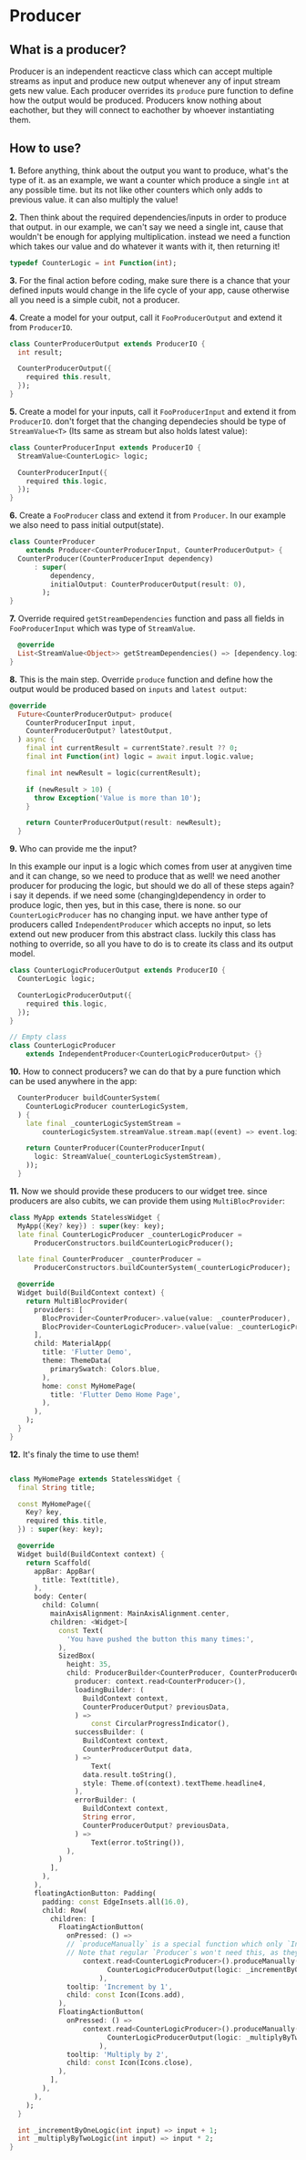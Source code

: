 # Producer

## What is a producer?

Producer is an independent reacticve class which can accept multiple streams as input and produce new output whenever any of input stream gets new value.
Each producer overrides its `produce` pure function to define how the output would be produced.
Producers know nothing about eachother, but they will connect to eachother by whoever instantiating them.

## How to use?
**1.** Before anything, think about the output you want to produce, what's the type of it. as an example, we want a counter which produce a single `int` at any possible time. but its not like other counters which only adds to previous value. it can also multiply the value!

**2.** Then think about the required dependencies/inputs in order to produce that output. in our example, we can't say we need a single int, cause that wouldn't be enough for applying multiplication. instead we need a function which takes our value and do whatever it wants with it, then returning it!
``` dart
typedef CounterLogic = int Function(int);
```
**3.** For the final action before coding, make sure there is a chance that your defined inputs would change in the life cycle of your app, cause otherwise all you need is a simple cubit, not a producer.

**4.** Create a model for your output, call it `FooProducerOutput` and extend it from `ProducerIO`.

```dart
class CounterProducerOutput extends ProducerIO {
  int result;

  CounterProducerOutput({
    required this.result,
  });
}

```

**5.** Create a model for your inputs, call it `FooProducerInput` and extend it from `ProducerIO`. don't forget that the changing dependecies should be type of `StreamValue<T>` (Its same as stream but also holds latest value):

```dart
class CounterProducerInput extends ProducerIO {
  StreamValue<CounterLogic> logic;

  CounterProducerInput({
    required this.logic,
  });
}

```

**6.** Create a `FooProducer` class and extend it from `Producer`. In our example we also need to pass initial output(state).
```dart
class CounterProducer
    extends Producer<CounterProducerInput, CounterProducerOutput> {
  CounterProducer(CounterProducerInput dependency)
      : super(
          dependency,
          initialOutput: CounterProducerOutput(result: 0),
        );
}
```
**7.** Override required `getStreamDependencies` function and pass all fields in `FooProducerInput` which was type of `StreamValue`.
```dart
  @override
  List<StreamValue<Object>> getStreamDependencies() => [dependency.logic];
}
```

**8.** This is the main step. Override `produce` function and define how the output would be produced based on `inputs` and `latest output`:
```dart
@override
  Future<CounterProducerOutput> produce(
    CounterProducerInput input,
    CounterProducerOutput? latestOutput,
  ) async {
    final int currentResult = currentState?.result ?? 0;
    final int Function(int) logic = await input.logic.value;

    final int newResult = logic(currentResult);

    if (newResult > 10) {
      throw Exception('Value is more than 10');
    }

    return CounterProducerOutput(result: newResult);
  }
```


**9.** Who can provide me the input?

In this example our input is a logic which comes from user at anygiven time and it can change, so we need to produce that as well!
we need another producer for producing the logic, but should we do all of these steps again? i say it depends. if we need some (changing)dependency in order to produce logic, then yes, but in this case, there is none. so our `CounterLogicProducer` has no changing input. we have anther type of producers called `IndependentProducer` which accepts no input, so lets extend out new producer from this abstract class.
luckily this class has nothing to override, so all you have to do is to create its class and its output model.

```dart
class CounterLogicProducerOutput extends ProducerIO {
  CounterLogic logic;

  CounterLogicProducerOutput({
    required this.logic,
  });
}

// Empty class
class CounterLogicProducer
    extends IndependentProducer<CounterLogicProducerOutput> {}

```

**10.** How to connect producers? we can do that by a pure function which can be used anywhere in the app:

```dart
  CounterProducer buildCounterSystem(
    CounterLogicProducer counterLogicSystem,
  ) {
    late final _counterLogicSystemStream =
        counterLogicSystem.streamValue.stream.map((event) => event.logic);

    return CounterProducer(CounterProducerInput(
      logic: StreamValue(_counterLogicSystemStream),
    ));
  }
```


**11.** Now we should provide these producers to our widget tree. since producers are also cubits, we can provide them using `MultiBlocProvider`:

```dart
class MyApp extends StatelessWidget {
  MyApp({Key? key}) : super(key: key);
  late final CounterLogicProducer _counterLogicProducer =
      ProducerConstructors.buildCounterLogicProducer();

  late final CounterProducer _counterProducer =
      ProducerConstructors.buildCounterSystem(_counterLogicProducer);

  @override
  Widget build(BuildContext context) {
    return MultiBlocProvider(
      providers: [
        BlocProvider<CounterProducer>.value(value: _counterProducer),
        BlocProvider<CounterLogicProducer>.value(value: _counterLogicProducer)
      ],
      child: MaterialApp(
        title: 'Flutter Demo',
        theme: ThemeData(
          primarySwatch: Colors.blue,
        ),
        home: const MyHomePage(
          title: 'Flutter Demo Home Page',
        ),
      ),
    );
  }
}

```

**12.** It's finaly the time to use them!

```dart

class MyHomePage extends StatelessWidget {
  final String title;

  const MyHomePage({
    Key? key,
    required this.title,
  }) : super(key: key);

  @override
  Widget build(BuildContext context) {
    return Scaffold(
      appBar: AppBar(
        title: Text(title),
      ),
      body: Center(
        child: Column(
          mainAxisAlignment: MainAxisAlignment.center,
          children: <Widget>[
            const Text(
              'You have pushed the button this many times:',
            ),
            SizedBox(
              height: 35,
              child: ProducerBuilder<CounterProducer, CounterProducerOutput>(
                producer: context.read<CounterProducer>(),
                loadingBuilder: (
                  BuildContext context,
                  CounterProducerOutput? previousData,
                ) =>
                    const CircularProgressIndicator(),
                successBuilder: (
                  BuildContext context,
                  CounterProducerOutput data,
                ) =>
                    Text(
                  data.result.toString(),
                  style: Theme.of(context).textTheme.headline4,
                ),
                errorBuilder: (
                  BuildContext context,
                  String error,
                  CounterProducerOutput? previousData,
                ) =>
                    Text(error.toString()),
              ),
            )
          ],
        ),
      ),
      floatingActionButton: Padding(
        padding: const EdgeInsets.all(16.0),
        child: Row(
          children: [
            FloatingActionButton(
              onPressed: () =>
              // `produceManually` is a special function which only `IndependentProducer`s have. they have ability to emit output via this public method.
              // Note that regular `Producer`s won't need this, as they will emit output themselves, when their input changes.
                  context.read<CounterLogicProducer>().produceManually(
                        CounterLogicProducerOutput(logic: _incrementByOneLogic),
                      ),
              tooltip: 'Increment by 1',
              child: const Icon(Icons.add),
            ),
            FloatingActionButton(
              onPressed: () =>
                  context.read<CounterLogicProducer>().produceManually(
                        CounterLogicProducerOutput(logic: _multiplyByTwoLogic),
                      ),
              tooltip: 'Multiply by 2',
              child: const Icon(Icons.close),
            ),
          ],
        ),
      ),
    );
  }

  int _incrementByOneLogic(int input) => input + 1;
  int _multiplyByTwoLogic(int input) => input * 2;
}

```

